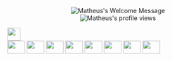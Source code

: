 <p align="center">
		<img alt="Matheus's Welcome Message"
			 src="https://readme-typing-svg.herokuapp.com?size=30&background=45E5FF00&center=true&vCenter=true&lines=Hi+there!+I'm+Matheus">
<br />
  <img src="https://hits.dwyl.com/Mathvdias/Mathvdias.svg?style=flat-square&show=unique" alt="Matheus's profile views" />
</p><img src="https://media.giphy.com/media/WUlplcMpOCEmTGBtBW/giphy.gif" width="30"></h2> 
<br>
<div>
<img align="center" height="30" width="40" src="https://cdn.jsdelivr.net/gh/devicons/devicon/icons/androidstudio/androidstudio-original.svg" />
<img align="center" height="30" width="40" src="https://cdn.jsdelivr.net/gh/devicons/devicon/icons/xcode/xcode-original.svg" />
<img align="center" height="30" width="40" src="https://cdn.jsdelivr.net/gh/devicons/devicon/icons/vscode/vscode-original.svg" />
<img align="center" height="30" width="40" src="https://cdn.jsdelivr.net/gh/devicons/devicon/icons/kotlin/kotlin-original.svg" />
<img align="center" height="30" width="40" src="https://cdn.jsdelivr.net/gh/devicons/devicon/icons/flutter/flutter-original.svg" />
<img align="center" height="30" width="40" src="https://cdn.jsdelivr.net/gh/devicons/devicon/icons/swift/swift-original.svg" />
<img align="center" height="30" width="40" src="https://cdn.jsdelivr.net/gh/devicons/devicon/icons/git/git-original.svg" />
<img align="center" height="30" width="40" src="https://cdn.jsdelivr.net/gh/devicons/devicon/icons/jira/jira-original-wordmark.svg" />
</div>   
<br>  

